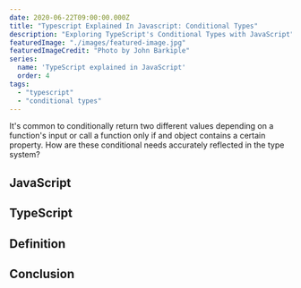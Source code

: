 ```yaml
---
date: 2020-06-22T09:00:00.000Z
title: "Typescript Explained In Javascript: Conditional Types"
description: "Exploring TypeScript's Conditional Types with JavaScript"
featuredImage: "./images/featured-image.jpg"
featuredImageCredit: "Photo by John Barkiple"
series:
  name: 'TypeScript explained in JavaScript'
  order: 4
tags:
  - "typescript"
  - "conditional types"
---
```


It's common to conditionally return two different values depending on a 
function's input or call a function only if and object contains a certain
property. How are these conditional needs accurately reflected in the type
system?

## JavaScript

## TypeScript

## Definition

## Conclusion
